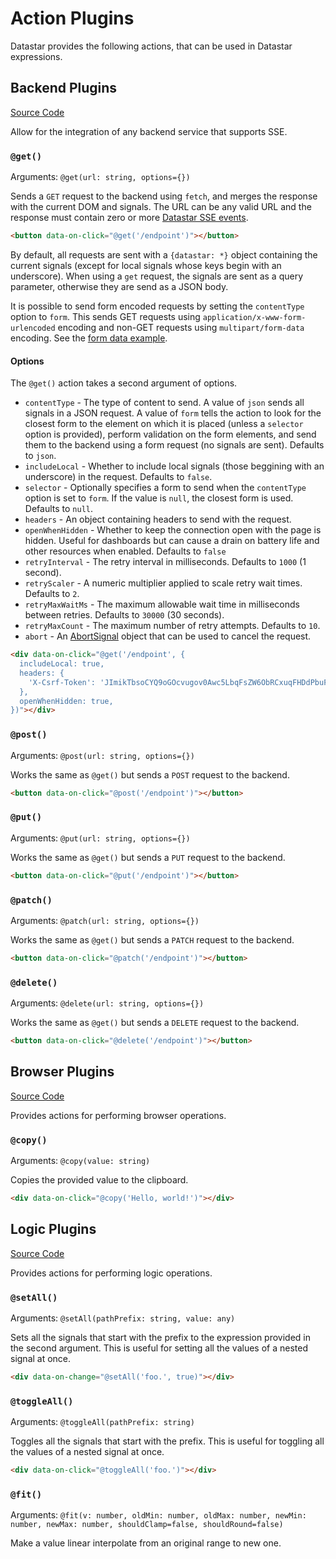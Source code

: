 # Action Plugins

Datastar provides the following actions, that can be used in Datastar expressions.

## Backend Plugins

[Source Code](https://github.com/starfederation/datastar/blob/main/library/src/plugins/official/backend/actions)

Allow for the integration of any backend service that supports SSE.

### `@get()`

Arguments: `@get(url: string, options={})`

Sends a `GET` request to the backend using `fetch`, and merges the response with the current DOM and signals. The URL can be any valid URL and the response must contain zero or more [Datastar SSE events](/reference/sse_events).

```html
<button data-on-click="@get('/endpoint')"></button>
```

By default, all requests are sent with a `{datastar: *}` object containing the current signals (except for local signals whose keys begin with an underscore). When using a `get` request, the signals are sent as a query parameter, otherwise they are send as a JSON body.

It is possible to send form encoded requests by setting the `contentType` option to `form`. This sends GET requests using `application/x-www-form-urlencoded` encoding and non-GET requests using `multipart/form-data` encoding. See the [form data example](/examples/form_data).

#### Options

The `@get()` action takes a second argument of options.

- `contentType` - The type of content to send. A value of `json` sends all signals in a JSON request. A value of `form` tells the action to look for the closest form to the element on which it is placed (unless a `selector` option is provided), perform validation on the form elements, and send them to the backend using a form request (no signals are sent). Defaults to `json`.
- `includeLocal` - Whether to include local signals (those beggining with an underscore) in the request. Defaults to `false`.
- `selector` - Optionally specifies a form to send when the `contentType` option is set to `form`. If the value is `null`, the closest form is used. Defaults to `null`.
- `headers` - An object containing headers to send with the request.
- `openWhenHidden` - Whether to keep the connection open with the page is hidden. Useful for dashboards but can cause a drain on battery life and other resources when enabled. Defaults to `false`
- `retryInterval` - The retry interval in milliseconds. Defaults to `1000` (1 second).
- `retryScaler` - A numeric multiplier applied to scale retry wait times. Defaults to `2`.
- `retryMaxWaitMs` - The maximum allowable wait time in milliseconds between retries. Defaults to `30000` (30 seconds).
- `retryMaxCount` - The maximum number of retry attempts. Defaults to `10`.
- `abort` - An [AbortSignal](https://developer.mozilla.org/en-US/docs/Web/API/AbortSignal) object that can be used to cancel the request.

```html
<div data-on-click="@get('/endpoint', {
  includeLocal: true,
  headers: {
    'X-Csrf-Token': 'JImikTbsoCYQ9oGOcvugov0Awc5LbqFsZW6ObRCxuqFHDdPbuFyc4ksPVVa9+EB4Ag+VU6rpc680edNFswIRwg==',
  },
  openWhenHidden: true,
})"></div>
```

### `@post()`

Arguments: `@post(url: string, options={})`

Works the same as `@get()` but sends a `POST` request to the backend.

```html
<button data-on-click="@post('/endpoint')"></button>
```

### `@put()`

Arguments: `@put(url: string, options={})`

Works the same as `@get()` but sends a `PUT` request to the backend.

```html
<button data-on-click="@put('/endpoint')"></button>
```

### `@patch()`

Arguments: `@patch(url: string, options={})`

Works the same as `@get()` but sends a `PATCH` request to the backend.

```html
<button data-on-click="@patch('/endpoint')"></button>
```

### `@delete()`

Arguments: `@delete(url: string, options={})`

Works the same as `@get()` but sends a `DELETE` request to the backend.

```html
<button data-on-click="@delete('/endpoint')"></button>
```

## Browser Plugins

[Source Code](https://github.com/starfederation/datastar/blob/main/library/src/plugins/official/browser/actions)

Provides actions for performing browser operations.

### `@copy()`

Arguments: `@copy(value: string)`

Copies the provided value to the clipboard.

```html
<div data-on-click="@copy('Hello, world!')"></div>
```

## Logic Plugins

[Source Code](https://github.com/starfederation/datastar/blob/main/library/src/plugins/official/logic/actions)

Provides actions for performing logic operations.

### `@setAll()`

Arguments: `@setAll(pathPrefix: string, value: any)`

Sets all the signals that start with the prefix to the expression provided in the second argument. This is useful for setting all the values of a nested signal at once.

```html
<div data-on-change="@setAll('foo.', true)"></div>
```

### `@toggleAll()`

Arguments: `@toggleAll(pathPrefix: string)`

Toggles all the signals that start with the prefix. This is useful for toggling all the values of a nested signal at once.

```html
<div data-on-click="@toggleAll('foo.')"></div>
```

### `@fit()`

Arguments: `@fit(v: number, oldMin: number, oldMax: number, newMin: number, newMax: number, shouldClamp=false, shouldRound=false)`

Make a value linear interpolate from an original range to new one.
